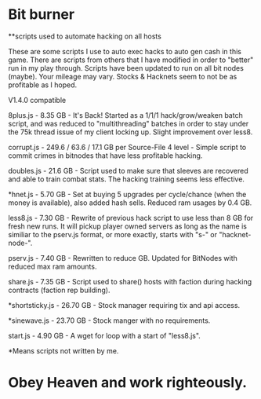 # Bit burner
**scripts used to automate hacking on all hosts

These are some scripts I use to auto exec hacks to auto gen cash in this game.
There are scripts from others that I have modified in order to "better" run in my play through.
Scripts have been updated to run on all bit nodes (maybe).
Your mileage may vary. Stocks & Hacknets seem to not be as profitable as I hoped.

V1.4.0 compatible

8plus.js - 8.35 GB - It's Back! Started as a 1/1/1 hack/grow/weaken batch script, and was reduced to "multithreading" batches in order to stay under the 75k thread issue of my client locking up. Slight improvement over less8.

corrupt.js - 249.6 / 63.6 / 17.1 GB per Source-File 4 level - Simple script to commit crimes in bitnodes that have less profitable hacking.

doubles.js - 21.6 GB - Script used to make sure that sleeves are recovered and able to train combat stats. The hacking training seems less effective.

*hnet.js - 5.70 GB - Set at buying 5 upgrades per cycle/chance (when the money is available), also added hash sells. Reduced ram usages by 0.4 GB.

less8.js - 7.30 GB - Rewrite of previous hack script to use less than 8 GB for fresh new runs. It will pickup player owned servers as long as the name is similiar to the pserv.js format, or more exactly, starts with "s-" or "hacknet-node-".

pserv.js - 7.40 GB - Rewritten to reduce GB. Updated for BitNodes with reduced max ram amounts.

share.js - 7.35 GB - Script used to share() hosts with faction during hacking contracts (faction rep building).

*shortsticky.js - 26.70 GB - Stock manager requiring tix and api access.

*sinewave.js - 23.70 GB - Stock manger with no requirements.

start.js - 4.90 GB - A wget for loop with a start of "less8.js".

*Means scripts not written by me.


# Obey Heaven and work righteously.
